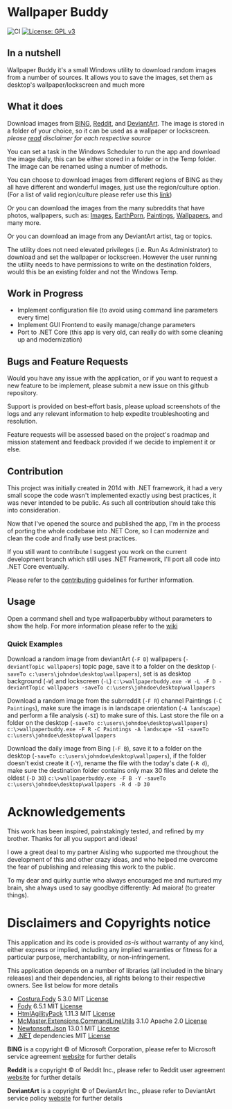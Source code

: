 # Wallpaper Buddy
![CI](https://github.com/tommasodargenio/wallpaperbuddy/workflows/CI/badge.svg) [![License: GPL v3](https://img.shields.io/badge/License-GPLv3-blue.svg)](https://www.gnu.org/licenses/gpl-3.0)

## In a nutshell
Wallpaper Buddy it's a small Windows utility to download random images from a number of sources. It allows you to save the images, set them as desktop's wallpaper/lockscreen and much more

## What it does
Download images from [BING](https://www.bing.com), [Reddit](https://www.reddit.com), and [DeviantArt](https://www.deviantart.com). The image is stored in a folder of your choice, so it can be used as a wallpaper or lockscreen. _please [read](#-Disclaimers-and-Copyrights-notice) disclaimer for each respective source_

You can set a task in the Windows Scheduler to run the app and download the image daily, this can be either stored in a folder or in the Temp folder. The image can be renamed using a number of methods.

You can choose to download images from different regions of BING as they all have different and wonderful images, just use the region/culture option. (For a list of valid region/culture please refer use this [link](http://msdn.microsoft.com/en-us/library/ee825488%28v=cs.20%29.aspx))

Or you can download the images from the many subreddits that have photos, wallpapers, such as: [Images](https://www.reddit.com/r/Images/), [EarthPorn](https://www.reddit.com/r/EarthPorn/), [Paintings](https://www.reddit.com/r/Paintings/), [Wallpapers](https://www.reddit.com/r/wallpapers/), and many more.

Or you can download an image from any DeviantArt artist, tag or topics.

The utility does not need elevated privileges (i.e. Run As Administrator) to download and set the wallpaper or lockscreen. However the user running the utility needs to have permissions to write on the destination folders, would this be an existing folder and not the Windows Temp.

## Work in Progress
- Implement configuration file (to avoid using command line parameters every time)
- Implement GUI Frontend to easily manage/change parameters
- Port to .NET Core (this app is very old, can really do with some cleaning up and modernization)

## Bugs and Feature Requests

Would you have any issue with the application, or if you want to request a new feature to be implement, please submit a new issue on this github repository. 

Support is provided on best-effort basis, please upload screenshots of the logs and any relevant information to help expedite troubleshooting and resolution.

Feature requests will be assessed based on the project's roadmap and mission statement and feedback provided if we decide to implement it or else.

## Contribution

This project was initially created in 2014 with .NET framework, it had a very small scope the code wasn't implemented exactly using best practices, it was never intended to be public. As such all contribution should take this into consideration.

Now that I've opened the source and published the app, I'm in the process of porting the whole codebase into .NET Core, so I can modernize and clean the code and finally use best practices.

If you still want to contribute I suggest you work on the current development branch which still uses .NET Framework, I'll port all code into .NET Core eventually.

Please refer to the [contributing](docs/CONTRIBUTING.md) guidelines for further information.

## Usage
Open a command shell and type wallpaperbubby without parameters to show the help. For more information please refer to the [wiki](https://github.com/tommasodargenio/wallpaperbuddy/wiki)

### Quick Examples 

Download a random image from deviantArt (`-F D`) wallpapers (`-deviantTopic wallpapers`) topic page, save it to a folder on the desktop (`-saveTo c:\users\johndoe\desktop\wallpapers`), set is as desktop background (`-W`) and lockscreen (`-L`)
`c:\>wallpaperbuddy.exe -W -L -F D -deviantTopic wallpapers -saveTo c:\users\johndoe\desktop\wallpapers`

Download a random image from the subrreddit (`-F R`) channel Paintings (`-C Paintings`), make sure the image is in landscape orientation (`-A landscape`) and perform a file analysis (`-SI`) to make sure of this. Last store the file on a folder on the desktop (`-saveTo c:\users\johndoe\desktop\wallpapers`)
`c:\>wallpaperbuddy.exe -F R -C Paintings -A landscape -SI -saveTo c:\users\johndoe\desktop\wallpapers`

Download the daily image from Bing (`-F B`), save it to a folder on the desktop (`-saveTo c:\users\johndoe\desktop\wallpapers`), if the folder doesn't exist create it (`-Y`), rename the file with the today's date (`-R d`), make sure the destination folder contains only max 30 files and delete the oldest (`-D 30`)
`c:\>wallpaperbuddy.exe -F B -Y -saveTo c:\users\johndoe\desktop\wallpapers -R d -D 30`


# Acknowledgements

This work has been inspired, painstakingly tested, and refined by my brother. Thanks for all you support and ideas!

I owe a great deal to my partner Aisling who supported me throughout the development of this and other crazy ideas, and who helped me overcome the fear of publishing and releasing this work to the public.

To my dear and quirky auntie who always encouraged me and nurtured my brain, she always used to say goodbye differently: Ad maiora! (to greater things).


# Disclaimers and Copyrights notice
This application and its code is provided *as-is* without warranty of any kind, either express or implied, including any implied warranties or fitness for a particular purpose, merchantability, or non-infringement.

This application depends on a number of libraries (all included in the binary releases) and their dependencies, all rights belong to their respective owners. See list below for more details

- [Costura.Fody](https://github.com/Fody/Costura) 5.3.0 MIT [License](https://github.com/Fody/Costura/blob/master/LICENSE)
- [Fody](https://github.com/Fody/Fody) 6.5.1 MIT [License](https://github.com/Fody/Fody/blob/master/License.txt)
- [HtmlAgilityPack](https://html-agility-pack.net/) 1.11.3 MIT [License](https://github.com/zzzprojects/html-agility-pack/blob/master/LICENSE)
- [McMaster.Extensions.CommandLineUtils](https://github.com/natemcmaster/CommandLineUtils) 3.1.0 Apache 2.0 [License](https://github.com/natemcmaster/CommandLineUtils/blob/main/LICENSE.txt)
- [Newtonsoft.Json](https://www.newtonsoft.com/json) 13.0.1 MIT [License](https://github.com/JamesNK/Newtonsoft.Json/blob/master/LICENSE.md)
- [.NET](https://dotnet.microsoft.com/) dependencies MIT [License](https://github.com/dotnet/standard/blob/master/LICENSE.TXT)


**BING** is a copyright :copyright: of Microsoft Corporation, please refer to Microsoft service agreement [website](https://www.microsoft.com/en-gb/servicesagreement/) for further details

**Reddit** is a copyright :copyright: of Reddit Inc., please refer to Reddit user agreement [website](https://www.redditinc.com/policies/user-agreement) for further details

**DeviantArt** is a copyright :copyright: of DeviantArt Inc., please refer to DeviantArt service policy [website](https://www.deviantart.com/about/policy/service/) for further details
